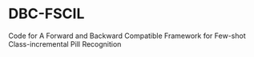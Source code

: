 # DBC-FSCIL
Code for A Forward and Backward Compatible Framework for Few-shot Class-incremental Pill Recognition
